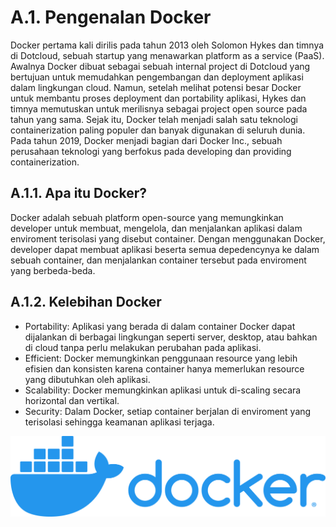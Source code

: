 # A.1. Pengenalan Docker

Docker pertama kali dirilis pada tahun 2013 oleh Solomon Hykes dan timnya di Dotcloud, sebuah startup yang menawarkan platform as a service (PaaS). Awalnya Docker dibuat sebagai sebuah internal project di Dotcloud yang bertujuan untuk memudahkan pengembangan dan deployment aplikasi dalam lingkungan cloud. Namun, setelah melihat potensi besar Docker untuk membantu proses deployment dan portability aplikasi, Hykes dan timnya memutuskan untuk merilisnya sebagai project open source pada tahun yang sama. Sejak itu, Docker telah menjadi salah satu teknologi containerization paling populer dan banyak digunakan di seluruh dunia. Pada tahun 2019, Docker menjadi bagian dari Docker Inc., sebuah perusahaan teknologi yang berfokus pada developing dan providing containerization.

## A.1.1. Apa itu Docker?

Docker adalah sebuah platform open-source yang memungkinkan developer untuk membuat, mengelola, dan menjalankan aplikasi dalam enviroment terisolasi yang disebut container. Dengan menggunakan Docker, developer dapat membuat aplikasi beserta semua depedencynya ke dalam sebuah container, dan menjalankan container tersebut pada enviroment yang berbeda-beda.

## A.1.2. Kelebihan Docker

- Portability: Aplikasi yang berada di dalam container Docker dapat dijalankan di berbagai lingkungan seperti server, desktop, atau bahkan di cloud tanpa perlu melakukan perubahan pada aplikasi.
- Efficient: Docker memungkinkan penggunaan resource yang lebih efisien dan konsisten karena container hanya memerlukan resource yang dibutuhkan oleh aplikasi.
- Scalability: Docker memungkinkan aplikasi untuk di-scaling secara horizontal dan vertikal.
- Security: Dalam Docker, setiap container berjalan di enviroment yang terisolasi sehingga keamanan aplikasi terjaga.

![Docker Logo](img/A_introduction_docker_logo.png)